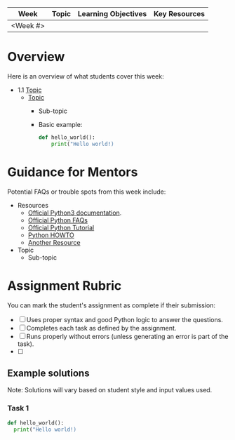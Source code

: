  Week | Topic | Learning Objectives | Key Resources |
|-------|-------|--------------------|-------------|
| <Week #> | <Topic> | <Learning Objectives> | <Key Resources> |

# Overview

Here is an overview of what students cover this week:

* 1.1 [Topic](https://www.google.com)
  * [Topic](https://www.google.com)
    * Sub-topic
    * Basic example:

        ``` python
        def hello_world():
            print("Hello world!)
        ```

# Guidance for Mentors

Potential FAQs or trouble spots from this week include:

* Resources
  * [Official Python3 documentation](https://docs.python.org/3/index.html).
  * [Official Python FAQs](https://docs.python.org/3/index.html)
  * [Official Python Tutorial](https://docs.python.org/3/tutorial/index.html)
  * [Python HOWTO](https://docs.python.org/3/howto/index.html1)
  * [Another Resource](https://www.google.com)
* Topic
  * Sub-topic

# Assignment Rubric

You can mark the student's assignment as complete if their submission:

* [ ] Uses proper syntax and good Python logic to answer the questions.
* [ ] Completes each task as defined by the assignment.
* [ ] Runs properly without errors (unless generating an error is part of the task).
* [ ] <Another requirement>

## Example solutions

Note: Solutions will vary based on student style and input values used.

### Task 1

``` python
def hello_world():
  print("Hello world!)
```

